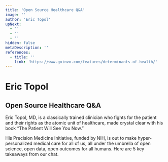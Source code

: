 ```yaml
---
title: 'Open Source Healthcare Q&A'
image: ''
author: 'Eric Topol'
upNext:
  - ''
  - ''
  - ''
hidden: false
metaDescription: ''
references:
  - title: ''
    link: 'https://www.goinvo.com/features/determinants-of-health/'
---
```



# Eric Topol

## Open Source Healthcare Q&A

Eric Topol, MD, is a classically trained clinician who fights for the patient and their rights as the atomic unit of healthcare, made crystal clear with his book “The Patient Will See You Now.”

His Precision Medicine Initiative, funded by NIH, is out to make hyper-personalized medical care for all of us, all under the umbrella of open science, open data, open outcomes for all humans. Here are 5 key takeaways from our chat.
